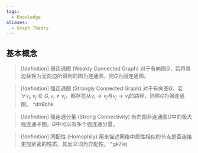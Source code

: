 ```yaml
---
tags:
  - Knowledge
aliases:
  - Graph Theory
---
```

## 基本概念
> [!definition] 弱连通图 (Weakly Connected Graph)
> 对于有向图$G$，若将其边替换为无向边所得到的图为连通图，则$G$为弱连通图。

> [!definition] 强连通图 (Strongly Connected Graph)
> 对于有向图$G$，若$\forall v_i,v_j\in G,v_i\neq v_j$，都存在从$v_i\to v_j$与$v_j\to v_i$的路径，则称$G$为强连通图。 ^dn9bhk

> [!definition] 强连通分量 (Strong Connectivity)
> 有向图非连通图$G$中的极大强连通子图。$G$中可以有多个强连通分量。

> [!definition] 同配性 (Homophily)
> 用来描述网络中属性相似的节点是否连接更加紧密的性质。其反义词为异配性。 ^gk7iej